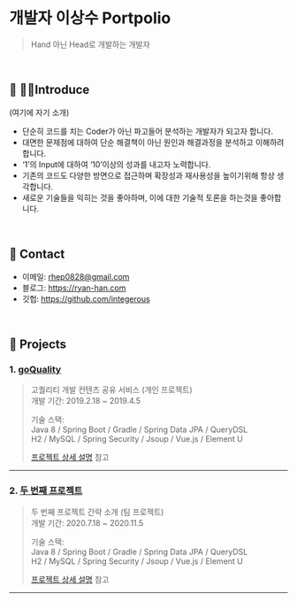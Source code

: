 # 개발자 이상수 Portpolio
>Hand 아닌 Head로 개발하는 개발자
</br>

## :pushpin: 🙆‍♂️Introduce
(여기에 자기 소개)
- 단순히 코드를 치는 Coder가 아닌 파고들어 분석하는 개발자가 되고자 합니다.
- 대면한 문제점에 대하여 단순 해결책이 아닌 원인과 해결과정을 분석하고 이해하려 합니다.
- ‘1’의 Input에 대하여 ‘10’이상의 성과를 내고자 노력합니다.
- 기존의 코드도 다양한 방면으로 접근하며 확장성과 재사용성을 높이기위해 항상 생각합니다.
- 새로운 기술들을 익히는 것을 좋아하며, 이에 대한 기술적 토론을 하는것을 좋아합니다.
</br>

## :pushpin: Contact
- 이메일: rhep0828@gmail.com
- 블로그: https://ryan-han.com
- 깃헙: https://github.com/integerous

</br>

## :pushpin: Projects
### 1. [goQuality](https://github.com/Integerous/goQuality)
>고퀄리티 개발 컨텐츠 공유 서비스 (개인 프로젝트)  
>개발 기간: 2019.2.18 ~ 2019.4.5  
>  
>기술 스택:  
>Java 8 / Spring Boot / Gradle / Spring Data JPA / QueryDSL  
>H2 / MySQL / Spring Security / Jsoup / Vue.js / Element U  
>  
>[프로젝트 상세 설명](https://github.com/Integerous/goQuality) 참고
---

### 2. [두 번째 프로젝트]()
>두 번째 프로젝트 간략 소개  (팀 프로젝트)  
>개발 기간: 2020.7.18 ~ 2020.11.5  
>  
>기술 스택:  
>Java 8 / Spring Boot / Gradle / Spring Data JPA / QueryDSL  
>H2 / MySQL / Spring Security / Jsoup / Vue.js / Element U  
>  
>[프로젝트 상세 설명](https://github.com/Integerous/goQuality) 참고
---

